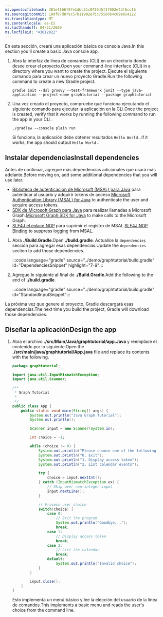 ```yaml
---
ms.openlocfilehash: 381e4166f07e1dbc51c072645f17002e43f6cc16
ms.sourcegitcommit: 189f87d879c57b11992e7bc75580b4c69e014122
ms.translationtype: MT
ms.contentlocale: es-ES
ms.lasthandoff: 04/21/2020
ms.locfileid: "43612022"
---
```

<!-- markdownlint-disable MD002 MD041 -->

<span data-ttu-id="b447b-101">En esta sección, creará una aplicación básica de consola Java.</span><span class="sxs-lookup"><span data-stu-id="b447b-101">In this section you'll create a basic Java console app.</span></span>

1. <span data-ttu-id="b447b-102">Abra la interfaz de línea de comandos (CLI) en un directorio donde desee crear el proyecto.</span><span class="sxs-lookup"><span data-stu-id="b447b-102">Open your command-line interface (CLI) in a directory where you want to create the project.</span></span> <span data-ttu-id="b447b-103">Ejecute el siguiente comando para crear un nuevo proyecto Gradle.</span><span class="sxs-lookup"><span data-stu-id="b447b-103">Run the following command to create a new Gradle project.</span></span>

    ```Shell
    gradle init --dsl groovy --test-framework junit --type java-application --project-name graphtutorial --package graphtutorial
    ```

1. <span data-ttu-id="b447b-104">Una vez creado el proyecto, compruebe que funciona ejecutando el siguiente comando para ejecutar la aplicación en la CLI.</span><span class="sxs-lookup"><span data-stu-id="b447b-104">Once the project is created, verify that it works by running the following command to run the app in your CLI.</span></span>

    ```Shell
    ./gradlew --console plain run
    ```

    <span data-ttu-id="b447b-105">Si funciona, la aplicación debe obtener resultados `Hello World.`.</span><span class="sxs-lookup"><span data-stu-id="b447b-105">If it works, the app should output `Hello World.`.</span></span>

## <a name="install-dependencies"></a><span data-ttu-id="b447b-106">Instalar dependencias</span><span class="sxs-lookup"><span data-stu-id="b447b-106">Install dependencies</span></span>

<span data-ttu-id="b447b-107">Antes de continuar, agregue más dependencias adicionales que usará más adelante.</span><span class="sxs-lookup"><span data-stu-id="b447b-107">Before moving on, add some additional dependencies that you will use later.</span></span>

- <span data-ttu-id="b447b-108">[Biblioteca de autenticación de Microsoft (MSAL) para Java](https://github.com/AzureAD/microsoft-authentication-library-for-java) para autenticar al usuario y adquirir tokens de acceso.</span><span class="sxs-lookup"><span data-stu-id="b447b-108">[Microsoft Authentication Library (MSAL) for Java](https://github.com/AzureAD/microsoft-authentication-library-for-java) to authenticate the user and acquire access tokens.</span></span>
- <span data-ttu-id="b447b-109">[SDK de Microsoft Graph para Java](https://github.com/microsoftgraph/msgraph-sdk-java) para realizar llamadas a Microsoft Graph.</span><span class="sxs-lookup"><span data-stu-id="b447b-109">[Microsoft Graph SDK for Java](https://github.com/microsoftgraph/msgraph-sdk-java) to make calls to the Microsoft Graph.</span></span>
- <span data-ttu-id="b447b-110">[SLF4J el enlace NOP](https://mvnrepository.com/artifact/org.slf4j/slf4j-nop) para suprimir el registro de MSAL.</span><span class="sxs-lookup"><span data-stu-id="b447b-110">[SLF4J NOP Binding](https://mvnrepository.com/artifact/org.slf4j/slf4j-nop) to suppress logging from MSAL.</span></span>

1. <span data-ttu-id="b447b-111">Abra **./Build.Gradle**.</span><span class="sxs-lookup"><span data-stu-id="b447b-111">Open **./build.gradle**.</span></span> <span data-ttu-id="b447b-112">Actualice la `dependencies` sección para agregar esas dependencias.</span><span class="sxs-lookup"><span data-stu-id="b447b-112">Update the `dependencies` section to add those dependencies.</span></span>

    :::code language="gradle" source="../demo/graphtutorial/build.gradle" id="DependenciesSnippet" highlight="7-9":::

1. <span data-ttu-id="b447b-113">Agregue lo siguiente al final de **./Build.Gradle**.</span><span class="sxs-lookup"><span data-stu-id="b447b-113">Add the following to the end of **./build.gradle**.</span></span>

    :::code language="gradle" source="../demo/graphtutorial/build.gradle" id="StandardInputSnippet":::

<span data-ttu-id="b447b-114">La próxima vez que genere el proyecto, Gradle descargará esas dependencias.</span><span class="sxs-lookup"><span data-stu-id="b447b-114">The next time you build the project, Gradle will download those dependencies.</span></span>

## <a name="design-the-app"></a><span data-ttu-id="b447b-115">Diseñar la aplicación</span><span class="sxs-lookup"><span data-stu-id="b447b-115">Design the app</span></span>

1. <span data-ttu-id="b447b-116">Abra el archivo **./src/Main/Java/graphtutorial/app.Java** y reemplace el contenido por lo siguiente.</span><span class="sxs-lookup"><span data-stu-id="b447b-116">Open the **./src/main/java/graphtutorial/App.java** file and replace its contents with the following.</span></span>

    ```java
    package graphtutorial;

    import java.util.InputMismatchException;
    import java.util.Scanner;

    /**
     * Graph Tutorial
     *
     */
    public class App {
        public static void main(String[] args) {
            System.out.println("Java Graph Tutorial");
            System.out.println();

            Scanner input = new Scanner(System.in);

            int choice = -1;

            while (choice != 0) {
                System.out.println("Please choose one of the following options:");
                System.out.println("0. Exit");
                System.out.println("1. Display access token");
                System.out.println("2. List calendar events");

                try {
                    choice = input.nextInt();
                } catch (InputMismatchException ex) {
                    // Skip over non-integer input
                    input.nextLine();
                }

                // Process user choice
                switch(choice) {
                    case 0:
                        // Exit the program
                        System.out.println("Goodbye...");
                        break;
                    case 1:
                        // Display access token
                        break;
                    case 2:
                        // List the calendar
                        break;
                    default:
                        System.out.println("Invalid choice");
                }
            }

            input.close();
        }
    }
    ```

    <span data-ttu-id="b447b-117">Esto implementa un menú básico y lee la elección del usuario de la línea de comandos.</span><span class="sxs-lookup"><span data-stu-id="b447b-117">This implements a basic menu and reads the user's choice from the command line.</span></span>
